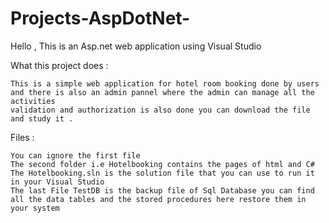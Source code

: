 # Projects-AspDotNet-

Hello ,
This is an Asp.net web application using Visual Studio

What this project does :
        
 	This is a simple web application for hotel room booking done by users and there is also an admin pannel where the admin can manage all the activities
 	validation and authorization is also done you can download the file and study it .
			
Files :

	You can ignore the first file
	The second folder i.e Hotelbooking contains the pages of html and C# 
	The Hotelbooking.sln is the solution file that you can use to run it in your Visual Studio
	The last File TestDB is the backup file of Sql Database you can find all the data tables and the stored procedures here restore them in your system



      

